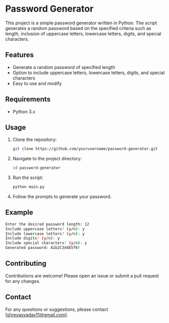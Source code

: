 # Password Generator

This project is a simple password generator written in Python. The script generates a random password based on the specified criteria such as length, inclusion of uppercase letters, lowercase letters, digits, and special characters.

## Features

- Generate a random password of specified length
- Option to include uppercase letters, lowercase letters, digits, and special characters
- Easy to use and modify

## Requirements

- Python 3.x

## Usage

1. Clone the repository:
   ```sh
   git clone https://github.com/yourusername/password-generator.git
   ```
2. Navigate to the project directory:
   ```sh
   cd password-generator
   ```
3. Run the script:
   ```sh
   python main.py
   ```
4. Follow the prompts to generate your password.

## Example

```sh
Enter the desired password length: 12
Include uppercase letters? (y/n): y
Include lowercase letters? (y/n): y
Include digits? (y/n): y
Include special characters? (y/n): y
Generated password: A1b2C3d4E5f6!
```

## Contributing

Contributions are welcome! Please open an issue or submit a pull request for any changes.

## Contact

For any questions or suggestions, please contact [shreyasyadav11@gmail.com].
